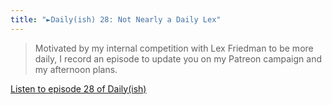 ```yaml
---
title: "►Daily(ish) 28: Not Nearly a Daily Lex"
---
```

<blockquote><p>
  Motivated by my internal competition with Lex Friedman to be more daily, I record an episode to update you on my Patreon campaign and my afternoon plans.
</p></blockquote>
<p><a href="https://goodstuff.fm/dailyish/28">Listen to episode 28 of Daily(ish)</a></p>

